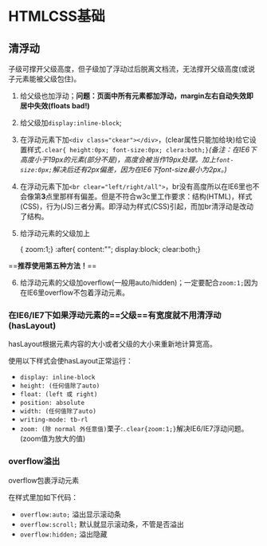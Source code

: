 # HTMLCSS基础
## 清浮动

子级可撑开父级高度，但子级加了浮动过后脱离文档流，无法撑开父级高度(或说子元素能被父级包住)。

1. 给父级也加浮动；**问题：页面中所有元素都加浮动，margin左右自动失效即居中失效(floats bad!)**
2. 给父级加`display:inline-block`;
3. 在浮动元素下加`<div class="ckear"></div>`，(clear属性只能加给块)给它设置样式`.clear{ height:0px; font-size:0px; clera:both;}`*(备注：在IE6下高度小于19px的元素(部分不是)，高度会被当作19px处理。加上`font-size:0px;`解决后还有2px偏差，因为在IE6下font-size最小为2px。)*
4. 在浮动元素下加`<br clear="left/right/all">`，br没有高度所以在IE6里也不会像第**3**点里那样有偏差。但是不符合w3c里工作要求：结构(HTML)，样式(CSS)，行为(JS)三者分离。即浮动为样式(CSS)引起，而加br清浮动是改动了结构。
5. 给浮动元素的父级加上


    { zoom:1;}
    :after{ content:""; display:block; clear:both;}

==**推荐使用第五种方法！**==

6. 给浮动元素的父级加overflow(一般用auto/hidden)；一定要配合`zoom:1;`因为在IE6里overflow不包着浮动元素。

### 在IE6/IE7下如果浮动元素的==父级==有宽度就不用清浮动(hasLayout)

hasLayout根据元素内容的大小或者父级的大小来重新地计算宽高。

使用以下样式会使hasLayout正常运行：

* `display: inline-block`
* `height: (任何值除了auto)`
* `float: (left 或 right)`
* `position: absolute`
* `width: (任何值除了auto)`
* `writing-mode: tb-rl`
* `zoom: (除 normal 外任意值)`栗子:`.clear{zoom:1;}`解决IE6/IE7浮动问题。(zoom值为放大的值)

### overflow溢出

overflow包裹浮动元素

在样式里加如下代码：

* `overflow:auto;` 溢出显示滚动条
* `overflow:scroll;` 默认就显示滚动条，不管是否溢出
* `overflow:hidden;` 溢出隐藏